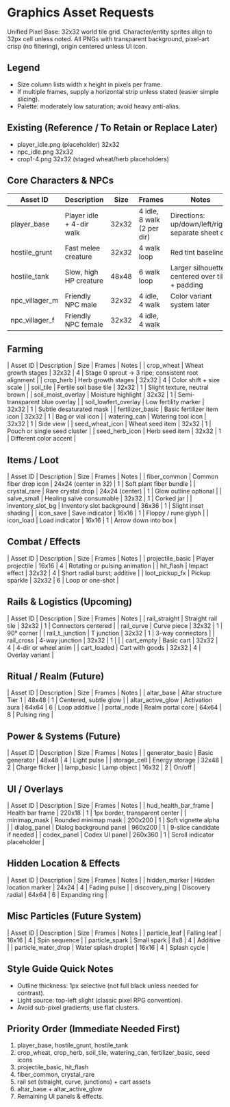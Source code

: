 # Graphics Asset Requests
Unified Pixel Base: 32x32 world tile grid. Character/entity sprites align to 32px cell unless noted. All PNGs with transparent background, pixel-art crisp (no filtering), origin centered unless UI icon.

## Legend
- Size column lists width x height in pixels per frame.
- If multiple frames, supply a horizontal strip unless stated (easier simple slicing).
- Palette: moderately low saturation; avoid heavy anti-alias.

## Existing (Reference / To Retain or Replace Later)
- player_idle.png (placeholder) 32x32
- npc_idle.png 32x32
- crop1-4.png 32x32 (staged wheat/herb placeholders)

## Core Characters & NPCs
| Asset ID | Description | Size | Frames | Notes |
|----------|-------------|------|--------|-------|
| player_base | Player idle + 4-dir walk | 32x32 | 4 idle, 8 walk (2 per dir) | Directions: up/down/left/right; separate sheet ok |
| hostile_grunt | Fast melee creature | 32x32 | 4 walk loop | Red tint baseline |
| hostile_tank | Slow, high HP creature | 48x48 | 6 walk loop | Larger silhouette; centered over tile + padding |
| npc_villager_m | Friendly NPC male | 32x32 | 4 idle, 4 walk | Color variant system later |
| npc_villager_f | Friendly NPC female | 32x32 | 4 idle, 4 walk |  |

## Farming
| Asset ID | Description | Size | Frames | Notes |
| crop_wheat | Wheat growth stages | 32x32 | 4 | Stage 0 sprout → 3 ripe; consistent root alignment |
| crop_herb | Herb growth stages | 32x32 | 4 | Color shift + size scale |
| soil_tile | Fertile soil base tile | 32x32 | 1 | Slight texture, neutral brown |
| soil_moist_overlay | Moisture highlight | 32x32 | 1 | Semi-transparent blue overlay |
| soil_lowfert_overlay | Low fertility marker | 32x32 | 1 | Subtle desaturated mask |
| fertilizer_basic | Basic fertilizer item icon | 32x32 | 1 | Bag or vial icon |
| watering_can | Watering tool icon | 32x32 | 1 | Side view |
| seed_wheat_icon | Wheat seed item | 32x32 | 1 | Pouch or single seed cluster |
| seed_herb_icon | Herb seed item | 32x32 | 1 | Different color accent |

## Items / Loot
| Asset ID | Description | Size | Frames | Notes |
| fiber_common | Common fiber drop icon | 24x24 (center in 32) | 1 | Soft plant fiber bundle |
| crystal_rare | Rare crystal drop | 24x24 (center) | 1 | Glow outline optional |
| salve_small | Healing salve consumable | 32x32 | 1 | Corked jar |
| inventory_slot_bg | Inventory slot background | 36x36 | 1 | Slight inset shading |
| icon_save | Save indicator | 16x16 | 1 | Floppy / rune glyph |
| icon_load | Load indicator | 16x16 | 1 | Arrow down into box |

## Combat / Effects
| Asset ID | Description | Size | Frames | Notes |
| projectile_basic | Player projectile | 16x16 | 4 | Rotating or pulsing animation |
| hit_flash | Impact effect | 32x32 | 4 | Short radial burst; additive |
| loot_pickup_fx | Pickup sparkle | 32x32 | 6 | Loop or one-shot |

## Rails & Logistics (Upcoming)
| Asset ID | Description | Size | Frames | Notes |
| rail_straight | Straight rail tile | 32x32 | 1 | Connectors centered |
| rail_curve | Curve piece | 32x32 | 1 | 90° corner |
| rail_t_junction | T junction | 32x32 | 1 | 3-way connectors |
| rail_cross | 4-way junction | 32x32 | 1 |  |
| cart_empty | Basic cart | 32x32 | 4 | 4-dir or wheel anim |
| cart_loaded | Cart with goods | 32x32 | 4 | Overlay variant |

## Ritual / Realm (Future)
| Asset ID | Description | Size | Frames | Notes |
| altar_base | Altar structure Tier 1 | 48x48 | 1 | Centered, subtle glow |
| altar_active_glow | Activation aura | 64x64 | 6 | Loop additive |
| portal_node | Realm portal core | 64x64 | 8 | Pulsing ring |

## Power & Systems (Future)
| Asset ID | Description | Size | Frames | Notes |
| generator_basic | Basic generator | 48x48 | 4 | Light pulse |
| storage_cell | Energy storage | 32x48 | 2 | Charge flicker |
| lamp_basic | Lamp object | 16x32 | 2 | On/off |

## UI / Overlays
| Asset ID | Description | Size | Frames | Notes |
| hud_health_bar_frame | Health bar frame | 220x18 | 1 | 1px border, transparent center |
| minimap_mask | Rounded minimap mask | 200x200 | 1 | Soft vignette alpha |
| dialog_panel | Dialog background panel | 960x200 | 1 | 9-slice candidate if needed |
| codex_panel | Codex UI panel | 260x360 | 1 | Scroll indicator placeholder |

## Hidden Location & Effects
| Asset ID | Description | Size | Frames | Notes |
| hidden_marker | Hidden location marker | 24x24 | 4 | Fading pulse |
| discovery_ping | Discovery radial | 64x64 | 6 | Expanding ring |

## Misc Particles (Future System)
| Asset ID | Description | Size | Frames | Notes |
| particle_leaf | Falling leaf | 16x16 | 4 | Spin sequence |
| particle_spark | Small spark | 8x8 | 4 | Additive |
| particle_water_drop | Water splash droplet | 16x16 | 4 | Splash cycle |

## Style Guide Quick Notes
- Outline thickness: 1px selective (not full black unless needed for contrast).
- Light source: top-left slight (classic pixel RPG convention).
- Avoid sub-pixel gradients; use flat clusters.

## Priority Order (Immediate Needed First)
1. player_base, hostile_grunt, hostile_tank
2. crop_wheat, crop_herb, soil_tile, watering_can, fertilizer_basic, seed icons
3. projectile_basic, hit_flash
4. fiber_common, crystal_rare
5. rail set (straight, curve, junctions) + cart assets
6. altar_base + altar_active_glow
7. Remaining UI panels & effects.
